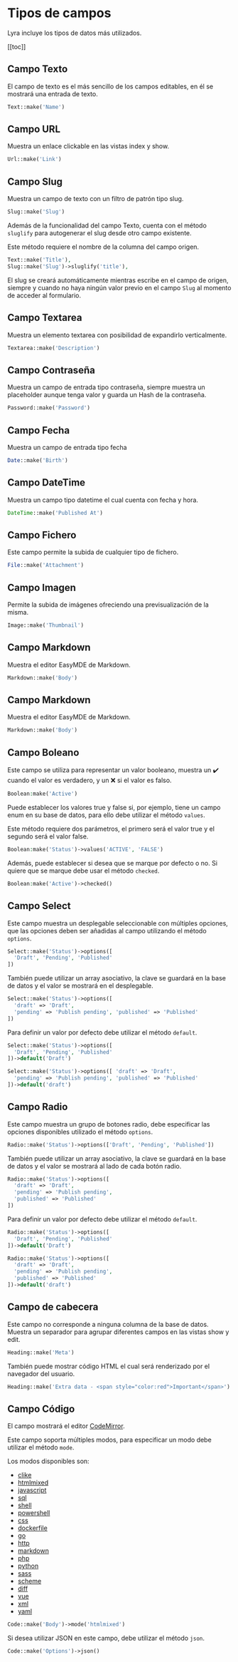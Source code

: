 # Tipos de campos

Lyra incluye los tipos de datos más utilizados.

[[toc]]

## Campo Texto

El campo de texto es el más sencillo de los campos editables, en él se mostrará una entrada de texto.

``` php
Text::make('Name')
```

## Campo URL

Muestra un enlace clickable en las vistas index y show.

``` php
Url::make('Link')
```

## Campo Slug

Muestra un campo de texto con un filtro de patrón tipo slug.

``` php
Slug::make('Slug')
```

Además de la funcionalidad del campo Texto, cuenta con el método `sluglify` para autogenerar el slug desde otro campo existente.

Este método requiere el nombre de la columna del campo origen.

``` php
Text::make('Title'),
Slug::make('Slug')->sluglify('title'),
```

El slug se creará automáticamente mientras escribe en el campo de origen, siempre y cuando no haya ningún valor previo en el campo `Slug` al momento de acceder al formulario.

## Campo Textarea

Muestra un elemento textarea con posibilidad de expandirlo verticalmente.

``` php
Textarea::make('Description')
```

## Campo Contraseña

Muestra un campo de entrada tipo contraseña, siempre muestra un placeholder aunque tenga valor y guarda un Hash de la contraseña.

``` php
Password::make('Password')
```

## Campo Fecha

Muestra un campo de entrada tipo fecha

``` php
Date::make('Birth')
```


## Campo DateTime

Muestra un campo tipo datetime el cual cuenta con fecha y hora.
``` php
DateTime::make('Published At')
```

## Campo Fichero
Este campo permite la subida de cualquier tipo de fichero.

``` php
File::make('Attachment')
```

## Campo Imagen
Permite la subida de imágenes ofreciendo una previsualización de la misma.

``` php
Image::make('Thumbnail')
```

## Campo Markdown
Muestra el editor EasyMDE de Markdown.

``` php
Markdown::make('Body')
```

## Campo Markdown
Muestra el editor EasyMDE de Markdown.

``` php
Markdown::make('Body')
```

## Campo Boleano
Este campo se utiliza para representar un valor booleano, muestra un :heavy_check_mark: cuando el valor es  verdadero, y un :x: si el valor es falso.

``` php
Boolean:make('Active')
```

Puede establecer los valores true y false si, por ejemplo, tiene un campo enum en su base de datos, para ello debe utilizar el método `values`.

Este método requiere dos parámetros, el primero será el valor true y el segundo será el valor false.

``` php
Boolean:make('Status')->values('ACTIVE', 'FALSE')
```

Además, puede establecer si desea que se marque por defecto o no.
Si quiere que se marque debe usar el método `checked`.

``` php
Boolean:make('Active')->checked()
```

## Campo Select

Este  campo  muestra  un  desplegable  seleccionable  con  múltiples  opciones,  que  las opciones 
deben ser añadidas al campo utilizando el método `options`.

``` php
Select::make('Status')->options([
  'Draft', 'Pending', 'Published'
])
```

También puede utilizar un array asociativo, la clave se guardará en la base de datos y el valor se mostrará en el desplegable.

``` php
Select::make('Status')->options([
  'draft' => 'Draft',
  'pending' => 'Publish pending', 'published' => 'Published'
])
```

Para definir un valor por defecto debe utilizar el método `default`.
``` php
Select::make('Status')->options([
  'Draft', 'Pending', 'Published'
])->default('Draft')
```

``` php
Select::make('Status')->options([ 'draft' => 'Draft',
  'pending' => 'Publish pending', 'published' => 'Published'
])->default('draft')
```

## Campo Radio

Este campo muestra un grupo de botones radio, debe especificar las opciones disponibles utilizado el método `options`.

``` php 
Radio::make('Status')->options(['Draft', 'Pending', 'Published'])
```

También puede utilizar un array asociativo, la clave se guardará en la base de datos y el valor se mostrará al lado de cada botón radio.

``` php
Radio::make('Status')->options([
  'draft' => 'Draft',
  'pending' => 'Publish pending',
  'published' => 'Published'
])
```

Para definir un valor por defecto debe utilizar el método `default`.

``` php 
Radio::make('Status')->options([
  'Draft', 'Pending', 'Published'
])->default('Draft')
```

``` php 
Radio::make('Status')->options([
  'draft' => 'Draft',
  'pending' => 'Publish pending',
  'published' => 'Published'
])->default('draft')
```

## Campo de cabecera

Este campo no corresponde a ninguna columna de la base de datos.
Muestra un separador para agrupar diferentes campos en las vistas show y edit.

``` php 
Heading::make('Meta')
```

También puede mostrar código HTML el cual será renderizado por el navegador del usuario.

``` php 
Heading::make('Extra data - <span style="color:red">Important</span>')
```

## Campo Código

El campo mostrará el editor [CodeMirror](https://codemirror.net/).

Este campo soporta múltiples modos, para especificar un modo debe utilizar el método `mode`.

Los modos disponibles son:
  - [clike](https://codemirror.net/mode/clike/)
  - [htmlmixed](https://codemirror.net/mode/htmlmixed/)
  - [javascript](https://codemirror.net/mode/javascript/)
  - [sql](https://codemirror.net/mode/sql/)
  - [shell](https://codemirror.net/mode/shell/)
  - [powershell](https://codemirror.net/mode/powershell/)
  - [css](https://codemirror.net/mode/css/)
  - [dockerfile](https://codemirror.net/mode/dockerfile/)
  - [go](https://codemirror.net/mode/go/)
  - [http](https://codemirror.net/mode/http/)
  - [markdown](https://codemirror.net/mode/markdown/)
  - [php](https://codemirror.net/mode/php/)
  - [python](https://codemirror.net/mode/python/)
  - [sass](https://codemirror.net/mode/sass/)
  - [scheme](https://codemirror.net/mode/scheme/)
  - [diff](https://codemirror.net/mode/diff/)
  - [vue](https://codemirror.net/mode/vue/)
  - [xml](https://codemirror.net/mode/xml/)
  - [yaml](https://codemirror.net/mode/yaml/)

``` php
Code::make('Body')->mode('htmlmixed')
```

Si desea utilizar JSON en este campo, debe utilizar el método `json`.

``` php
Code::make('Options')->json()
```
